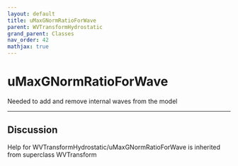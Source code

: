 ```yaml
---
layout: default
title: uMaxGNormRatioForWave
parent: WVTransformHydrostatic
grand_parent: Classes
nav_order: 42
mathjax: true
---
```


#  uMaxGNormRatioForWave

Needed to add and remove internal waves from the model


---

## Discussion

Help for WVTransformHydrostatic/uMaxGNormRatioForWave is inherited from superclass WVTransform
